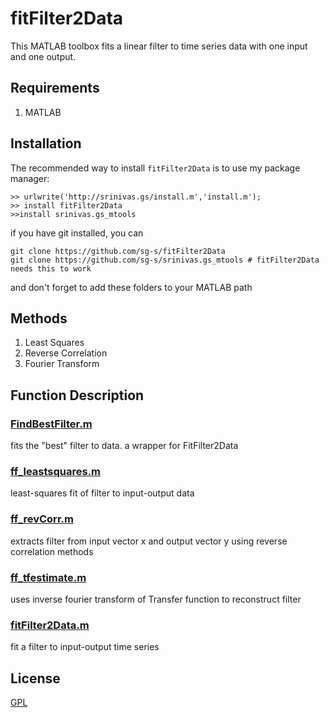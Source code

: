 # fitFilter2Data

This MATLAB toolbox fits a linear filter to time series data with one input and one output. 

## Requirements

1. MATLAB 

## Installation

The recommended way to install `fitFilter2Data` is to use my package manager:
```
>> urlwrite('http://srinivas.gs/install.m','install.m'); 
>> install fitFilter2Data
>>install srinivas.gs_mtools
```

if you have git installed, you can

```
git clone https://github.com/sg-s/fitFilter2Data
git clone https://github.com/sg-s/srinivas.gs_mtools # fitFilter2Data needs this to work
```

and don't forget to add these folders to your MATLAB path

## Methods

1. Least Squares
2. Reverse Correlation
3. Fourier Transform

## Function Description

### [FindBestFilter.m](https://github.com/sg-s/fitFilter2Data/blob/master/FindBestFilter.m)
fits the "best" filter to data. a wrapper for FitFilter2Data
### [ff_leastsquares.m](https://github.com/sg-s/fitFilter2Data/blob/master/ff_leastsquares.m)
least-squares fit of filter to input-output data
### [ff_revCorr.m](https://github.com/sg-s/fitFilter2Data/blob/master/ff_revCorr.m)
extracts filter from input vector x and output vector y using reverse correlation methods 
### [ff_tfestimate.m](https://github.com/sg-s/fitFilter2Data/blob/master/ff_tfestimate.m)
uses inverse fourier transform of Transfer function to reconstruct filter
### [fitFilter2Data.m](https://github.com/sg-s/fitFilter2Data/blob/master/fitFilter2Data.m)
fit a filter to input-output time series

## License 

[GPL](http://choosealicense.com/licenses/gpl-2.0/#)
